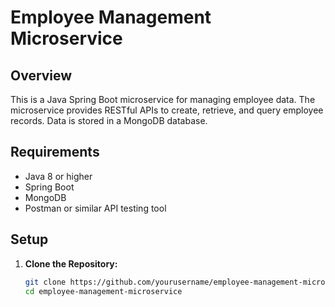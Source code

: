 # Employee Management Microservice

## Overview

This is a Java Spring Boot microservice for managing employee data. The microservice provides RESTful APIs to create, retrieve, and query employee records. Data is stored in a MongoDB database.

## Requirements

- Java 8 or higher
- Spring Boot
- MongoDB
- Postman or similar API testing tool

## Setup

1. **Clone the Repository:**

   ```bash
   git clone https://github.com/yourusername/employee-management-microservice.git
   cd employee-management-microservice
